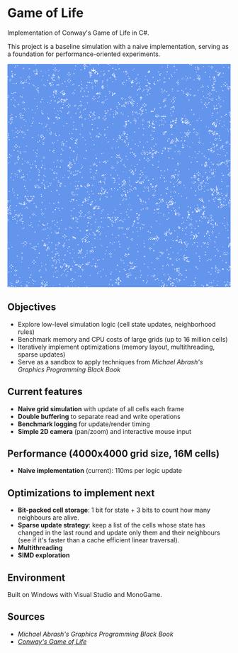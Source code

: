 # Game of Life

Implementation of Conway's Game of Life in C#. 

This project is a baseline simulation with a naive implementation, serving as a foundation for performance-oriented experiments.

<p align="center">
  <img src="Pictures/GOL.gif" width="600">
</p>


## Objectives

- Explore low-level simulation logic (cell state updates, neighborhood rules)
- Benchmark memory and CPU costs of large grids (up to 16 million cells)
- Iteratively implement optimizations (memory layout, multithreading, sparse updates)
- Serve as a sandbox to apply techniques from *Michael Abrash's Graphics Programming Black Book*


## Current features

- **Naive grid simulation** with update of all cells each frame
- **Double buffering** to separate read and write operations
- **Benchmark logging** for update/render timing
- **Simple 2D camera** (pan/zoom) and interactive mouse input


## Performance (4000x4000 grid size, 16M cells)

- **Naive implementation** (current): 110ms per logic update


## Optimizations to implement next

- **Bit-packed cell storage**: 1 bit for state + 3 bits to count how many neighbours are alive. 
- **Sparse update strategy**: keep a list of the cells whose state has changed in the last round and update only them and their neighbours (see if it's faster than a cache efficient linear traversal). 
- **Multithreading**
- **SIMD exploration**

## Environment

Built on Windows with Visual Studio and MonoGame. 


## Sources

- *Michael Abrash's Graphics Programming Black Book*
- *[Conway's Game of Life](https://en.wikipedia.org/wiki/Conway%27s_Game_of_Life)*